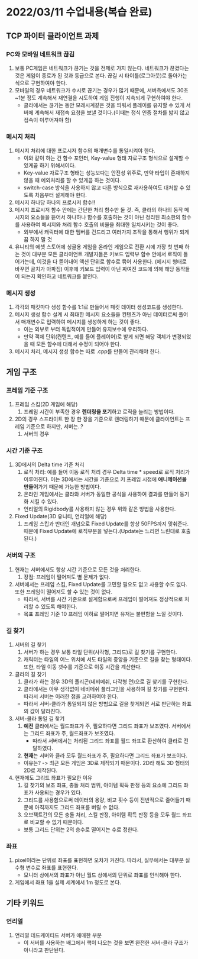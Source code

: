 # 2022/03/11 수업내용(복습 완료)
## TCP 파이터 클라이언트 과제
### PC와 모바일 네트워크 끊김
1. 보통 PC게임은 네트워크가 끊기는 것을 전제로 가지 않는다. 네트워크가 끊겼다는 것은 게임이 종료가 된 것과 동급으로 본다. 끊길 시 타이틀(로그아웃)로 돌아가는 식으로 구현하여야 한다.
2. 모바일의 경우 네트워크가 수시로 끊기는 경우가 많기 때문에, 서버측에서도 30초~1분 정도 계속해서 재연결을 시도하여 게임 진행이 지속되게 구현하여야 한다.
    * 클라에서는 끊기는 동안 모래시계같은 것을 띄워서 플레이를 유지할 수 있게 서버에 계속해서 재접속 요청을 보낼 것이다.(이때는 정식 인증 절차를 밟지 않고 접속이 이루어져야 함)

### 메시지 처리
1. 메시지 처리에 대한 프로시저 함수의 매개변수를 통일시켜야 한다.
    * 이와 같이 하는 건 함수 포인터, Key-value 형태 자료구조 형식으로 설계할 수 있게끔 하기 위해서이다.
    * Key-value 자료구조 형태는 성능보다는 안전성 위주로, 만약 타입이 존재하지 않을 때 예외처리를 할 수 있게끔 하는 것이다.
    * switch-case 방식을 사용하지 않고 다른 방식으로 재사용하여도 대처할 수 있도록 처음부터 설계해야 한다.  
2. 메시지 하나당 하나의 프로시저 함수!!
3. 메시지 프로시저 함수 안에는 간단한 처리 함수만 둘 것. 즉, 클라의 하나의 동작 메시지의 요소들을 뜯어서 하나하나 함수를 호출하는 것이 아닌 정리된 최소한의 함수를 사용하여 메시지와 처리 함수 호출의 비율을 최대한 일치시키는 것이 좋다.
    * 외부에서 캐릭터에 대한 멤버를 건드리고 여러가지 조작을 통해서 행위가 되게끔 하지 말 것
4. 유니티의 에셋 스토어에 싱글용 게임을 온라인 게임으로 전환 시에 가장 첫 번째 하는 것이 대부분 모든 클라이언트 개발자들은 키보드 입력부 함수 안에서 로직이 들어가는데, 이것을 다 뜯어내어 액션 단위로 함수로 묶어 사용한다. (메시지 형태로 바꾸면 골치가 아파짐) 이후에 키보드 입력이 아닌 짜여진 코드에 의해 해당 동작들이 되는지 확인하고 네트워크를 붙인다.

### 메시지 생성
1. 각각의 패킷마다 생성 함수를 1:1로 만들어서 패킷 데이터 생성코드를 생성한다.
2. 메시지 생성 함수 설계 시 최대한 메시지 요소들을 컨텐츠가 아닌 데이터로써 풀어서 매개변수로 입력하여 메시지를 생성하게 하는 것이 좋다.
    * 이는 외부로 부터 독립적이게 만들어 유지보수에 유리하다.
    * 만약 객체 단위(컨텐츠, 예를 들어 플레이어)로 받게 되면 해당 객체가 변경되었을 때 모든 함수에 대해서 수정이 되어야 한다.
3. 메시지 처리, 메시지 생성 함수는 따로 .cpp를 만들어 관리해야 한다.
 
## 게임 구조
### 프레임 기준 구조
1. 프레임 스킵(2D 게임에 해당)
    1) 프레임 시간이 부족한 경우 **렌더링을 포기**하고 로직을 늘리는 방법이다.
2. 2D의 경우 스프라이트 한 장 한 장을 기준으로 렌더링하기 때문에 클라이언트는 프레임 기준으로 하지만, 서버는..?
    1) 서버의 경우 

### 시간 기준 구조
1. 3D에서의 Delta time 기준 처리
    1) 로직 처리: 예를 들어 이동 로직 처리 경우 Delta time * speed로 로직 처리가 이루어진다. 이는 3D에서는 시간을 기준으로 키 프레임 시점에 **애니메이션을 만들어**가기 때문에 가능한 방법이다.
    2) 온라인 게임에서는 클라와 서버가 동일한 공식을 사용하여 결과를 만들어 동기화 시킬 수 있다.
    * 언리얼의 Rigidbody를 사용하지 않는 경우 위와 같은 방법을 사용한다.
2. Fixed Update(3D 유니티, 언리얼에 해당)
    1) 프레임 스킵과 반대인 개념으로 Fixed Update를 항상 50FPS까지 맞춰준다. 때문에 Fixed Update에 로직부분을 넣는다.(Update는 느리면 느린대로 호출된다.)

### 서버의 구조
1. 현재는 서버에서도 항상 시간 기준으로 모든 것을 처리한다.
    1) 장점: 프레임이 떨어져도 별 문제가 없다.
2. 서버에서는 프레임 스킵, Fixed Update를 고민할 필요도 없고 사용할 수도 없다. 또한 프레임이 떨어져도 할 수 있는 것이 없다.
    * 따라서, 서버를 시간 기준으로 설계함으로써 프레임이 떨어져도 정상적으로 처리할 수 있도록 해야한다.
    * 목표 프레임 기준 10 프레임 이하로 떨어지면 유저는 불편함을 느낄 것이다.

### 길 찾기
1. 서버의 길 찾기
    1) 서버가 하는 경우 보통 타일 단위(사각형, 그리드)로 길 찾기를 구현한다.
    2) 캐릭터는 타일의 어느 위치에 서도 타일의 중앙을 기준으로 길을 찾는 형태이다. 또한, 타일 이동 갯수를 기준으로 이동 시간을 계산한다.
2. 클라의 길 찾기
    1) 클라가 하는 경우 3D의 폴리곤(네비메쉬, 다각형 면)으로 길 찾기를 구현한다.
    2) 클라에서는 아무 생각없이 네비메쉬 플러그인을 사용하여 길 찾기를 구현한다. 따라서 서버는 이러한 점을 고려하여야 한다.
    * 따라서 서버-클라가 통일되지 않은 방법으로 길을 찾게되면 서로 판단하는 좌표의 값이 달라진다.
3. 서버-클라 통일 길 찾기
    1) **예전** 클라에서는 월드좌표가 주, 필요하다면 그리드 좌표가 보조였다. 서버에서는 그리드 좌표가 주, 월드좌표가 보조였다.
        * 따라서 서버에서는 처리된 그리드 좌표를 월드 좌표로 환산하여 클라로 전달하였다.
    2) **현재**는 서버와 클라 모두 월드좌표가 주, 필요하다면 그리드 좌표가 보조이다.
    * 이유는? -> 최근 모든 게임은 3D로 제작되기 때문이다. 2D라 해도 3D 형태의 2D로 제작된다.
4. 현재에도 그리드 좌표가 필요한 이유
    1) 길 찾기의 보조 좌표, 충돌 처리 범위, 아이템 획득 판정 등의 요소에 그리드 좌표가 사용되는 경우가 있다.
    2) 그리드를 사용함으로써 데이터의 용량, 비교 횟수 등이 전반적으로 줄어들기 때문에 아직까지도 그리드 좌표를 버릴 수 없다.
    3) 오브젝트간의 모든 충돌 처리, 스킬 판정, 아이템 획득 판정 등을 모두 월드 좌표로 비교할 수 없기 때문이다.
    * 보통 그리드 단위는 2의 승수로 떨어지는 수로 정한다.

### 좌표
1. pixel이라는 단위로 좌표를 표현하면 오차가 커진다. 따라서, 실무에서는 대부분 실수형 변수로 좌표를 표현한다.
    * 모니터 상에서의 좌표가 아닌 월드 상에서의 단위로 좌표를 인식해야 한다.
2. 게임에서 좌표 1을 실제 세계에서 1m 정도로 본다.

## 기타 키워드
### 언리얼
1. 언리얼 데드케이티드 서버가 애매한 부분
    * 이 서버를 사용하는 배그에서 핵이 나오는 것을 보면 완전한 서버-클라 구조가 아니라고 판단된다.

